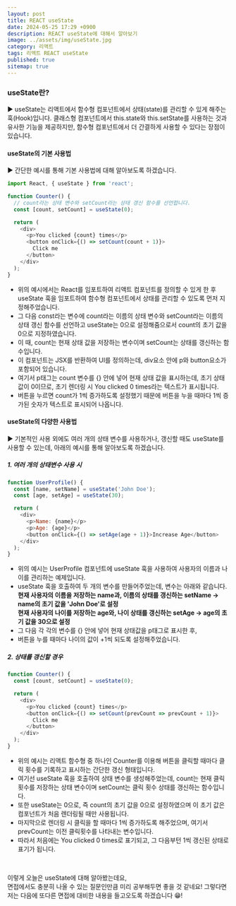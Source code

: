 ```yaml
---
layout: post
title: REACT useState
date: 2024-05-25 17:29 +0900
description: REACT useState에 대해서 알아보기
image: ../assets/img/useState.jpg
category: 리액트
tags: 리액트 REACT useState
published: true
sitemap: true
---
```


### useState란?

▶ useState는 리액트에서 함수형 컴포넌트에서 상태(state)를 관리할 수 있게 해주는 훅(Hook)입니다. 클래스형 컴포넌트에서 this.state와 this.setState를 사용하는 것과 유사한 기능을 제공하지만, 함수형 컴포넌트에서 더 간결하게 사용할 수 있다는 장점이 있습니다.

#### useState의 기본 사용법

▶ 간단한 예시를 통해 기본 사용법에 대해 알아보도록 하겠습니다.

````javascript
import React, { useState } from 'react';

function Counter() {
  // count라는 상태 변수와 setCount라는 상태 갱신 함수를 선언합니다.
  const [count, setCount] = useState(0);

  return (
    <div>
      <p>You clicked {count} times</p>
      <button onClick={() => setCount(count + 1)}>
        Click me
      </button>
    </div>
  );
}
````

- 위의 예시에서는 React를 임포트하여 리액트 컴포넌트를 정의할 수 있게 한 후 useState 훅을 임포트하여 함수형 컴포넌트에서 상태를 관리할 수 있도록 먼저 지정해주었습니다.
- 그 다음 const라는 변수에 count라는 이름의 상태 변수와 setCount라는 이름의 상태 갱신 함수를 선언하고 useState는 0으로 설정해줌으로서 count의 초기 값을 0으로 지정하였습니다.
- 이 때, count는 현재 상태 값을 저장하는 변수이며 setCount는 상태를 갱신하는 함수입니다.
- 이 컴포넌트는 JSX를 반환하여 UI를 정의하는데, div요소 안에 p와 button요소가 포함되어 있습니다.
- 여기서 p태그는 count 변수를 {} 안에 넣어 현재 상태 값을 표시하는데, 초기 상태 값이 0이므로, 초기 렌더링 시 You clicked 0 times라는 텍스트가 표시됩니다.
- 버튼을 누르면 count가 1씩 증가하도록 설정했기 때문에 버튼을 누을 때마다 1씩 증가된 숫자가 텍스트로 표시되어 나옵니다.

#### useState의 다양한 사용법

▶ 기본적인 사용 외에도 여러 개의 상태 변수를 사용하거나, 갱신할 때도 useState를 사용할 수 있는데, 아래의 예시를 통해 알아보도록 하겠습니다.

##### 1. 여러 개의 상태변수 사용 시

````javascript
function UserProfile() {
  const [name, setName] = useState('John Doe');
  const [age, setAge] = useState(30);

  return (
    <div>
      <p>Name: {name}</p>
      <p>Age: {age}</p>
      <button onClick={() => setAge(age + 1)}>Increase Age</button>
    </div>
  );
}
````

- 위의 예시는 UserProfile 컴포넌트에 useState 훅을 사용하여 사용자의 이름과 나이를 관리하는 예제입니다.
- useState 훅을 호출하여 두 개의 변수를 만들어주었는데, 변수는 아래와 같습니다.
**현재 사용자의 이름을 저장하는 name과, 이름의 상태를 갱신하는 setName -> name의 초기 값을 'John Doe'로 설정**<br>
**현재 사용자의 나이를 저장하는 age와, 나이 상태를 갱신하는 setAge -> age의 초기 값을 30으로 설정**<br>
- 그 다음 각 각의 변수를 {} 안에 넣어 현재 상태값을 p태그로 표시한 후,
- 버튼을 누를 때마다 나이의 값이 +1씩 되도록 설정해주었습니다.

##### 2. 상태를 갱신할 경우

````javascript
function Counter() {
  const [count, setCount] = useState(0);

  return (
    <div>
      <p>You clicked {count} times</p>
      <button onClick={() => setCount(prevCount => prevCount + 1)}>
        Click me
      </button>
    </div>
  );
}
````

- 위의 예시는 리액트 함수형 중 하나인 Counter를 이용해 버튼을 클릭할 때마다 클릭 횟수를 기록하고 표시하는 간단한 갱신 형태입니다.
- 여기선 useState 훅을 호출하여 상태 변수를 생성해주었는데, count는 현재 클릭 횟수를 저장하는 상태 변수이며 setCount는 클릭 횟수 상태를 갱신하는 함수입니다.
- 또한 useState는 0으로, 즉 count의 초기 값을 0으로 설정하였으며 이 초기 값은 컴포넌트가 처음 렌더링될 때만 사용됩니다.
- 마지막으로 렌더링 시 클릭을 할 때마다 1씩 증가하도록 해주었으며, 여기서 prevCount는 이전 클릭횟수를 나타내는 변수입니다.
- 따라서 처음에는 You clicked 0 times로 표기되고, 그 다음부턴 1씩 갱신된 상태로 표기가 됩니다.

<br>

이렇게 오늘은 useState에 대해 알아봤는데요,<br>
면접에서도 충분히 나올 수 있는 질문인만큼 미리 공부해두면 좋을 것 같네요!
그렇다면 저는 다음에 또다른 면접에 대비한 내용을 들고오도록 하겠습니다 😁!